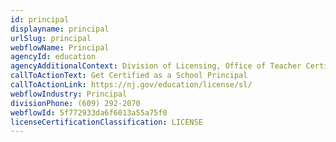 ```yaml
---
id: principal
displayname: principal
urlSlug: principal
webflowName: Principal
agencyId: education
agencyAdditionalContext: Division of Licensing, Office of Teacher Certification and Academic Credentials
callToActionText: Get Certified as a School Principal
callToActionLink: https://nj.gov/education/license/sl/
webflowIndustry: Principal
divisionPhone: (609) 292-2070
webflowId: 5f772933da6f6013a55a75f0
licenseCertificationClassification: LICENSE
---
```

